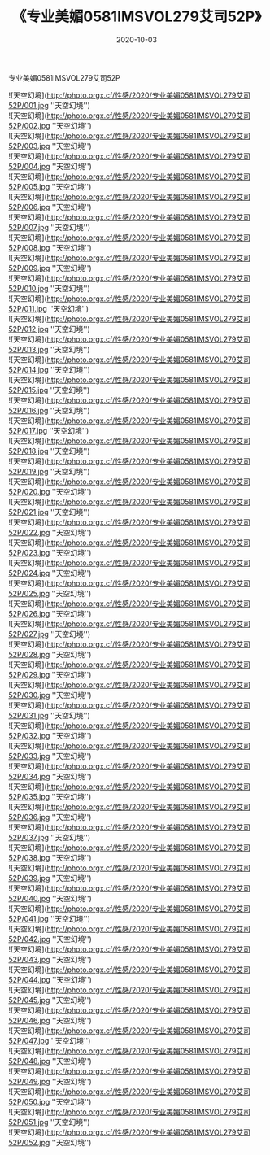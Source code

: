 ﻿---
layout: post
title:  《专业美媚0581IMSVOL279艾司52P》
date:   2020-10-03
img: http://photo.orgx.cf/性感/2020/专业美媚0581IMSVOL279艾司52P/000.jpg
tags: [美女, 性感, 泳衣]
---

专业美媚0581IMSVOL279艾司52P



![天空幻境](http://photo.orgx.cf/性感/2020/专业美媚0581IMSVOL279艾司52P/001.jpg ''天空幻境'') <br>
![天空幻境](http://photo.orgx.cf/性感/2020/专业美媚0581IMSVOL279艾司52P/002.jpg ''天空幻境'') <br>
![天空幻境](http://photo.orgx.cf/性感/2020/专业美媚0581IMSVOL279艾司52P/003.jpg ''天空幻境'') <br>
![天空幻境](http://photo.orgx.cf/性感/2020/专业美媚0581IMSVOL279艾司52P/004.jpg ''天空幻境'') <br>
![天空幻境](http://photo.orgx.cf/性感/2020/专业美媚0581IMSVOL279艾司52P/005.jpg ''天空幻境'') <br>
![天空幻境](http://photo.orgx.cf/性感/2020/专业美媚0581IMSVOL279艾司52P/006.jpg ''天空幻境'') <br>
![天空幻境](http://photo.orgx.cf/性感/2020/专业美媚0581IMSVOL279艾司52P/007.jpg ''天空幻境'') <br>
![天空幻境](http://photo.orgx.cf/性感/2020/专业美媚0581IMSVOL279艾司52P/008.jpg ''天空幻境'') <br>
![天空幻境](http://photo.orgx.cf/性感/2020/专业美媚0581IMSVOL279艾司52P/009.jpg ''天空幻境'') <br>
![天空幻境](http://photo.orgx.cf/性感/2020/专业美媚0581IMSVOL279艾司52P/010.jpg ''天空幻境'') <br>
![天空幻境](http://photo.orgx.cf/性感/2020/专业美媚0581IMSVOL279艾司52P/011.jpg ''天空幻境'') <br>
![天空幻境](http://photo.orgx.cf/性感/2020/专业美媚0581IMSVOL279艾司52P/012.jpg ''天空幻境'') <br>
![天空幻境](http://photo.orgx.cf/性感/2020/专业美媚0581IMSVOL279艾司52P/013.jpg ''天空幻境'') <br>
![天空幻境](http://photo.orgx.cf/性感/2020/专业美媚0581IMSVOL279艾司52P/014.jpg ''天空幻境'') <br>
![天空幻境](http://photo.orgx.cf/性感/2020/专业美媚0581IMSVOL279艾司52P/015.jpg ''天空幻境'') <br>
![天空幻境](http://photo.orgx.cf/性感/2020/专业美媚0581IMSVOL279艾司52P/016.jpg ''天空幻境'') <br>
![天空幻境](http://photo.orgx.cf/性感/2020/专业美媚0581IMSVOL279艾司52P/017.jpg ''天空幻境'') <br>
![天空幻境](http://photo.orgx.cf/性感/2020/专业美媚0581IMSVOL279艾司52P/018.jpg ''天空幻境'') <br>
![天空幻境](http://photo.orgx.cf/性感/2020/专业美媚0581IMSVOL279艾司52P/019.jpg ''天空幻境'') <br>
![天空幻境](http://photo.orgx.cf/性感/2020/专业美媚0581IMSVOL279艾司52P/020.jpg ''天空幻境'') <br>
![天空幻境](http://photo.orgx.cf/性感/2020/专业美媚0581IMSVOL279艾司52P/021.jpg ''天空幻境'') <br>
![天空幻境](http://photo.orgx.cf/性感/2020/专业美媚0581IMSVOL279艾司52P/022.jpg ''天空幻境'') <br>
![天空幻境](http://photo.orgx.cf/性感/2020/专业美媚0581IMSVOL279艾司52P/023.jpg ''天空幻境'') <br>
![天空幻境](http://photo.orgx.cf/性感/2020/专业美媚0581IMSVOL279艾司52P/024.jpg ''天空幻境'') <br>
![天空幻境](http://photo.orgx.cf/性感/2020/专业美媚0581IMSVOL279艾司52P/025.jpg ''天空幻境'') <br>
![天空幻境](http://photo.orgx.cf/性感/2020/专业美媚0581IMSVOL279艾司52P/026.jpg ''天空幻境'') <br>
![天空幻境](http://photo.orgx.cf/性感/2020/专业美媚0581IMSVOL279艾司52P/027.jpg ''天空幻境'') <br>
![天空幻境](http://photo.orgx.cf/性感/2020/专业美媚0581IMSVOL279艾司52P/028.jpg ''天空幻境'') <br>
![天空幻境](http://photo.orgx.cf/性感/2020/专业美媚0581IMSVOL279艾司52P/029.jpg ''天空幻境'') <br>
![天空幻境](http://photo.orgx.cf/性感/2020/专业美媚0581IMSVOL279艾司52P/030.jpg ''天空幻境'') <br>
![天空幻境](http://photo.orgx.cf/性感/2020/专业美媚0581IMSVOL279艾司52P/031.jpg ''天空幻境'') <br>
![天空幻境](http://photo.orgx.cf/性感/2020/专业美媚0581IMSVOL279艾司52P/032.jpg ''天空幻境'') <br>
![天空幻境](http://photo.orgx.cf/性感/2020/专业美媚0581IMSVOL279艾司52P/033.jpg ''天空幻境'') <br>
![天空幻境](http://photo.orgx.cf/性感/2020/专业美媚0581IMSVOL279艾司52P/034.jpg ''天空幻境'') <br>
![天空幻境](http://photo.orgx.cf/性感/2020/专业美媚0581IMSVOL279艾司52P/035.jpg ''天空幻境'') <br>
![天空幻境](http://photo.orgx.cf/性感/2020/专业美媚0581IMSVOL279艾司52P/036.jpg ''天空幻境'') <br>
![天空幻境](http://photo.orgx.cf/性感/2020/专业美媚0581IMSVOL279艾司52P/037.jpg ''天空幻境'') <br>
![天空幻境](http://photo.orgx.cf/性感/2020/专业美媚0581IMSVOL279艾司52P/038.jpg ''天空幻境'') <br>
![天空幻境](http://photo.orgx.cf/性感/2020/专业美媚0581IMSVOL279艾司52P/039.jpg ''天空幻境'') <br>
![天空幻境](http://photo.orgx.cf/性感/2020/专业美媚0581IMSVOL279艾司52P/040.jpg ''天空幻境'') <br>
![天空幻境](http://photo.orgx.cf/性感/2020/专业美媚0581IMSVOL279艾司52P/041.jpg ''天空幻境'') <br>
![天空幻境](http://photo.orgx.cf/性感/2020/专业美媚0581IMSVOL279艾司52P/042.jpg ''天空幻境'') <br>
![天空幻境](http://photo.orgx.cf/性感/2020/专业美媚0581IMSVOL279艾司52P/043.jpg ''天空幻境'') <br>
![天空幻境](http://photo.orgx.cf/性感/2020/专业美媚0581IMSVOL279艾司52P/044.jpg ''天空幻境'') <br>
![天空幻境](http://photo.orgx.cf/性感/2020/专业美媚0581IMSVOL279艾司52P/045.jpg ''天空幻境'') <br>
![天空幻境](http://photo.orgx.cf/性感/2020/专业美媚0581IMSVOL279艾司52P/046.jpg ''天空幻境'') <br>
![天空幻境](http://photo.orgx.cf/性感/2020/专业美媚0581IMSVOL279艾司52P/047.jpg ''天空幻境'') <br>
![天空幻境](http://photo.orgx.cf/性感/2020/专业美媚0581IMSVOL279艾司52P/048.jpg ''天空幻境'') <br>
![天空幻境](http://photo.orgx.cf/性感/2020/专业美媚0581IMSVOL279艾司52P/049.jpg ''天空幻境'') <br>
![天空幻境](http://photo.orgx.cf/性感/2020/专业美媚0581IMSVOL279艾司52P/050.jpg ''天空幻境'') <br>
![天空幻境](http://photo.orgx.cf/性感/2020/专业美媚0581IMSVOL279艾司52P/051.jpg ''天空幻境'') <br>
![天空幻境](http://photo.orgx.cf/性感/2020/专业美媚0581IMSVOL279艾司52P/052.jpg ''天空幻境'') <br>